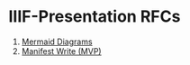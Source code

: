 # IIIF-Presentation RFCs

1. [Mermaid Diagrams](0001-mermaid-diagrams.md)
2. [Manifest Write (MVP)](0002-manifest-write-mvp.md)